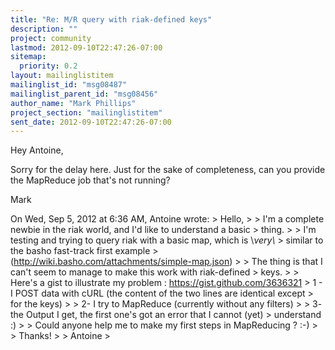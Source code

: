```yaml
---
title: "Re: M/R query with riak-defined keys"
description: ""
project: community
lastmod: 2012-09-10T22:47:26-07:00
sitemap:
  priority: 0.2
layout: mailinglistitem
mailinglist_id: "msg08487"
mailinglist_parent_id: "msg08456"
author_name: "Mark Phillips"
project_section: "mailinglistitem"
sent_date: 2012-09-10T22:47:26-07:00
---
```



Hey Antoine,

Sorry for the delay here. Just for the sake of completeness, can you
provide the MapReduce job that's not running?

Mark

On Wed, Sep 5, 2012 at 6:36 AM, Antoine  wrote:
&gt; Hello,
&gt;
&gt; I'm a complete newbie in the riak world, and I'd like to understand a basic
&gt; thing.
&gt;
&gt; I'm testing and trying to query riak with a basic map, which is \\*very\\*
&gt; similar to the basho fast-track first example
&gt; (http://wiki.basho.com/attachments/simple-map.json)
&gt;
&gt; The thing is that I can't seem to manage to make this work with riak-defined
&gt; keys.
&gt;
&gt; Here's a gist to illustrate my problem : https://gist.github.com/3636321
&gt; 1 - I POST data with cURL (the content of the two lines are identical except
&gt; for the keys)
&gt;
&gt; 2- I try to MapReduce (currently without any filters)
&gt;
&gt; 3- the Output I get, the first one's got an error that I cannot (yet)
&gt; understand :)
&gt;
&gt; Could anyone help me to make my first steps in MapReducing ? :-)
&gt;
&gt; Thanks!
&gt;
&gt; Antoine
&gt;

